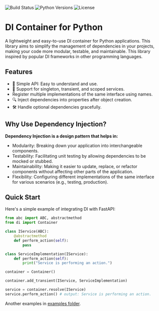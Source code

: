 ![Build Status](https://github.com/vshulcz/di/actions/workflows/ci.yml/badge.svg)
![Python Versions](https://img.shields.io/badge/python-3.10%20|%203.11%20|%203.12-blue)
![License](https://img.shields.io/github/license/vshulcz/di.svg)


# DI Container for Python

A lightweight and easy-to-use DI container for Python applications. This library aims to simplify the management of dependencies in your projects, making your code more modular, testable, and maintainable. This library inspired by popular DI frameworks in other programming languages.


## Features

* 🌟 Simple API: Easy to understand and use.
* 🔄 Support for singleton, transient, and scoped services.
* Register multiple implementations of the same interface using names.
* 🔍 Inject dependencies into properties after object creation.
* 🛠 Handle optional dependencies gracefully.


## Why Use Dependency Injection?

**Dependency Injection is a design pattern that helps in:**

* Modularity: Breaking down your application into interchangeable components.
* Testability: Facilitating unit testing by allowing dependencies to be mocked or stubbed.
* Maintainability: Making it easier to update, replace, or refactor components without affecting other parts of the application.
* Flexibility: Configuring different implementations of the same interface for various scenarios (e.g., testing, production).

## Quick Start

Here's a simple example of integrating DI with FastAPI:
```python
from abc import ABC, abstractmethod
from di import Container

class IService(ABC):
    @abstractmethod
    def perform_action(self):
        pass

class ServiceImplementation(IService):
    def perform_action(self):
        print("Service is performing an action.")

container = Container()

container.add_transient(IService, ServiceImplementation)

service = container.resolve(IService)
service.perform_action() # output: Service is performing an action.
```
Another examples in [examples folder](./examples).
